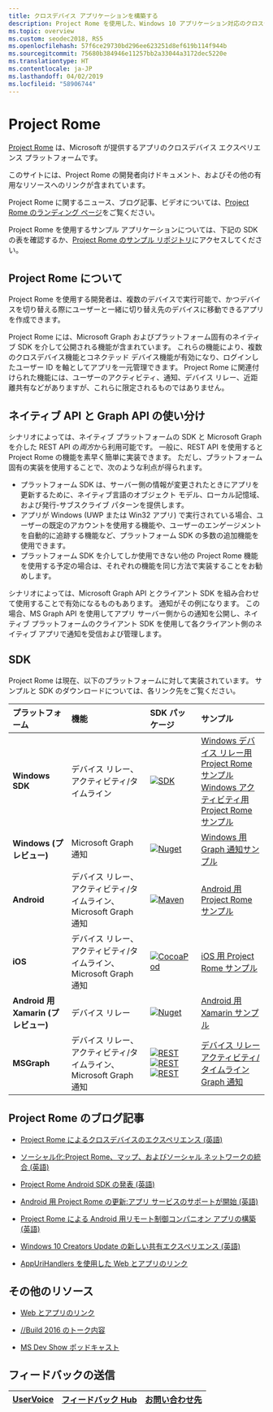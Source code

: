 ```yaml
---
title: クロスデバイス アプリケーションを構築する
description: Project Rome を使用した、Windows 10 アプリケーション対応のクロスデバイスおよびクロスプラットフォームの機能について説明します。
ms.topic: overview
ms.custom: seodec2018, RS5
ms.openlocfilehash: 57f6ce29730bd296ee623251d8ef619b114f944b
ms.sourcegitcommit: 75680b384946e11257bb2a33044a3172dec5220e
ms.translationtype: HT
ms.contentlocale: ja-JP
ms.lasthandoff: 04/02/2019
ms.locfileid: "58906744"
---
```

# <a name="project-rome"></a>Project Rome

[Project Rome](https://developer.microsoft.com/en-us/windows/project-rome) は、Microsoft が提供するアプリのクロスデバイス エクスペリエンス プラットフォームです。 

このサイトには、Project Rome の開発者向けドキュメント、およびその他の有用なリソースへのリンクが含まれています。

Project Rome に関するニュース、ブログ記事、ビデオについては、[Project Rome のランディング ページ](https://developer.microsoft.com/windows/project-rome)をご覧ください。

Project Rome を使用するサンプル アプリケーションについては、下記の SDK の表を確認するか、[Project Rome のサンプル リポジトリ](https://github.com/Microsoft/project-rome)にアクセスしてください。

## <a name="about-project-rome"></a>Project Rome について

Project Rome を使用する開発者は、複数のデバイスで実行可能で、かつデバイスを切り替える際にユーザーと一緒に切り替え先のデバイスに移動できるアプリを作成できます。

Project Rome には、Microsoft Graph およびプラットフォーム固有のネイティブ SDK を介して公開される機能が含まれています。 これらの機能により、複数のクロスデバイス機能とコネクテッド デバイス機能が有効になり、ログインしたユーザー ID を軸としてアプリを一元管理できます。 Project Rome に関連付けられた機能には、ユーザーのアクティビティ、通知、デバイス リレー、近距離共有などがありますが、これらに限定されるものではありません。

## <a name="choosing-between-native-apis-and-graph-apis"></a>ネイティブ API と Graph API の使い分け

シナリオによっては、ネイティブ プラットフォームの SDK と Microsoft Graph を介した REST API の*両方*から利用可能です。 一般に、REST API を使用すると Project Rome の機能を素早く簡単に実装できます。 ただし、プラットフォーム固有の実装を使用することで、次のような利点が得られます。

* プラットフォーム SDK は、サーバー側の情報が変更されたときにアプリを更新するために、ネイティブ言語のオブジェクト モデル、ローカル記憶域、および発行-サブスクライブ パターンを提供します。
* アプリが Windows (UWP または Win32 アプリ) で実行されている場合、ユーザーの既定のアカウントを使用する機能や、ユーザーのエンゲージメントを自動的に追跡する機能など、プラットフォーム SDK の多数の追加機能を使用できます。
* プラットフォーム SDK を介してしか使用できない他の Project Rome 機能を使用する予定の場合は、それぞれの機能を同じ方法で実装することをお勧めします。

シナリオによっては、Microsoft Graph API とクライアント SDK を組み合わせて使用することで有効になるものもあります。 通知がその例になります。 この場合、MS Graph API を使用してアプリ サーバー側からの通知を公開し、ネイティブ プラットフォームのクライアント SDK を使用して各クライアント側のネイティブ アプリで通知を受信および管理します。

## <a name="sdk"></a>SDK

Project Rome は現在、以下のプラットフォームに対して実装されています。 サンプルと SDK のダウンロードについては、各リンク先をご覧ください。

[windows-sdk]:             https://developer.microsoft.com/en-us/windows/downloads
[windows-sdk-badge]:       https://img.shields.io/badge/sdk-April%202018%20Update-brightgreen.svg
[windows-drsample]:        https://github.com/Microsoft/Windows-universal-samples/tree/master/Samples/RemoteSystems
[windows-afsample]:        https://github.com/Microsoft/Windows-universal-samples/tree/master/Samples/UserActivity 

[winredist-sdk]:           https://www.nuget.org/packages/Microsoft.ConnectedDevices.UserNotifications
[winredist-sdk-badge]:     https://img.shields.io/nuget/v/Microsoft.ConnectedDevices.UserNotifications.svg
[winredist-sample]:        https://github.com/Microsoft/project-rome/tree/release/1.0.0/Windows/samples

[xamarin-sdk]:             https://www.nuget.org/packages/Microsoft.ConnectedDevices.Xamarin.Droid
[xamarin-sdk-badge]:       https://img.shields.io/nuget/v/Microsoft.ConnectedDevices.Xamarin.Droid.svg
[xamarin-sample]:          https://github.com/Microsoft/project-rome/tree/0.8.1/Xamarin/samples

[ios-sdk]:                 https://cocoapods.org/pods/ProjectRomeSdk
[ios-sdk-badge]:           https://img.shields.io/cocoapods/v/ProjectRomeSdk.svg
[ios-sample]:              https://github.com/Microsoft/project-rome/tree/release/1.0.0/iOS/samples

[android-sdk]:             https://bintray.com/connecteddevices/maven/com.microsoft.connecteddevices:connecteddevices-sdk?version=1.1.0
[android-sdk-badge]:       https://img.shields.io/bintray/v/connecteddevices/maven/com.microsoft.connecteddevices:connecteddevices-sdk.svg
[android-sample]:          https://github.com/Microsoft/project-rome/tree/release/1.0.0/Android/samples

[graph-relay]:             https://developer.microsoft.com/graph/docs/api-reference/beta/resources/project_rome_overview
[graph-activities]:        https://developer.microsoft.com/graph/docs/api-reference/v1.0/resources/activity-feed-api-overview
[graph-notification]:      https://developer.microsoft.com/graph/docs/api-reference/beta/resources/notifications-api-overview

[graph-relay-badge]:       https://img.shields.io/badge/Device_Relay-Beta-orange.svg
[graph-activities-badge]:  https://img.shields.io/badge/Activities-1.0-brightgreen.svg
[graph-notification-badge]:https://img.shields.io/badge/Graph_Notifications-Beta-orange.svg

[graph-relay-sample]:        https://developer.microsoft.com/graph/docs/api-reference/beta/resources/project_rome_overview
[graph-activities-sample]:   https://developer.microsoft.com/graph/docs/api-reference/v1.0/resources/activity-feed-api-overview
[graph-notification-sample]: https://developer.microsoft.com/graph/docs/api-reference/beta/resources/notifications-api-overview



|   プラットフォーム                        | 機能                                                         |           SDK パッケージ                          |   サンプル                                       |
| :-------------------------------- | :--------------------------------------------------------------- |:---------------------------------------------- | :---------------------------------------------- |
| **Windows SDK**                   | デバイス リレー、アクティビティ/タイムライン                                | [![SDK][windows-sdk-badge]][windows-sdk]       | [Windows デバイス リレー用 Project Rome サンプル][windows-drsample] <br> [Windows アクティビティ用 Project Rome サンプル][windows-afsample]
| **Windows (プレビュー)**             |                                    Microsoft Graph 通知 | [![Nuget][winredist-sdk-badge]][winredist-sdk] | [Windows 用 Graph 通知サンプル][winredist-sample] 
| **Android**             | デバイス リレー、アクティビティ/タイムライン、Microsoft Graph 通知 | [![Maven][android-sdk-badge]][android-sdk]     | [Android 用 Project Rome サンプル][android-sample]
| **iOS**                 | デバイス リレー、アクティビティ/タイムライン、Microsoft Graph 通知 | [![CocoaPod][ios-sdk-badge]][ios-sdk]          | [iOS 用 Project Rome サンプル][ios-sample]
| **Android 用 Xamarin (プレビュー)** | デバイス リレー                                                     | [![Nuget][xamarin-sdk-badge]][xamarin-sdk]     | [Android 用 Xamarin サンプル][xamarin-sample]
| **MSGraph**                       | デバイス リレー、アクティビティ/タイムライン、Microsoft Graph 通知 | [![REST][graph-relay-badge]][graph-relay]<br> [![REST][graph-activities-badge]][graph-activities]<br>[![REST][graph-notification-badge]][graph-notification]          | [デバイス リレー][graph-relay-sample]<br>[アクティビティ/タイムライン][graph-activities-sample]<br>[Graph 通知][graph-notification-sample]

## <a name="project-rome-blog-posts"></a>Project Rome のブログ記事
* [Project Rome によるクロスデバイスのエクスペリエンス (英語)](https://blogs.windows.com/buildingapps/2016/10/11/cross-device-experience-with-project-rome/#iQTseFlAMJRopU9k.97)

* [ソーシャル化:Project Rome、マップ、およびソーシャル ネットワークの統合 (英語)](https://blogs.windows.com/buildingapps/2016/10/27/going-social-project-rome-maps-social-network-integration-app-dev-on-xbox-series/#SCfoEZ1q8c1yBMei.97)

* [Project Rome Android SDK の発表 (英語)](https://blogs.windows.com/buildingapps/2017/02/08/announcing-project-rome-android-sdk/#obDkvwkXOGa3tcTx.97)

* [Android 用 Project Rome の更新:アプリ サービスのサポートが開始 (英語)](https://blogs.windows.com/buildingapps/2017/03/23/project-rome-android-update-now-app-services-support/#DBm1Ic4JX8vXv2h0.97)

* [Project Rome による Android 用リモート制御コンパニオン アプリの構築 (英語)](https://blog.xamarin.com/building-remote-control-companion-app-android-project-rome/)

* [Windows 10 Creators Update の新しい共有エクスペリエンス (英語)](https://blogs.windows.com/buildingapps/2017/04/06/new-share-experience-windows-10-creators-update/#OGskrWcLLlrCTCSH.97)

* [AppUriHandlers を使用した Web とアプリのリンク](https://blogs.windows.com/buildingapps/2016/10/14/web-to-app-linking-with-appurihandlers/#fIh7USaxBYS8JqfT.97)

## <a name="other-resources"></a>その他のリソース

* [Web とアプリのリンク](https://docs.microsoft.com/en-us/windows/uwp/launch-resume/web-to-app-linking)

* [//Build 2016 のトーク内容](https://channel9.msdn.com/Events/Build/2016/B831)

* [MS Dev Show ポッドキャスト](http://msdevshow.com/2016/11/project-rome-with-shawn-henry/)

## <a name="give-feedback"></a>フィードバックの送信

|[UserVoice](https://wpdev.uservoice.com/forums/110705-universal-windows-platform/category/183208-connected-apps-and-devices-project-rome)|[フィードバック Hub](https://support.microsoft.com/en-us/help/4021566/windows-10-send-feedback-to-microsoft-with-feedback-hub-app)|[お問い合わせ先](mailto:projectrometeam@microsoft.com)|
|-----|-----|-----|
